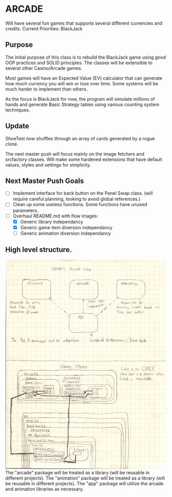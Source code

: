 # ARCADE

Will have several fun games that supports several different currencies and credits.
Current Priorities:
BlackJack

## Purpose

The initial purpose of this class is to rebuild the BlackJack game using good OOP practices and SOLID principles.
The classes will be extensible to several other Casino/Arcade games.

Most games will have an Expected Value (EV) calculator that can generate how much currency you will win or lose over time.
Some systems will be much harder to implement than others.

As the focus is BlackJack for now, the program will simulate millions of hands and generate Basic Strategy tables using various counting system techniques.

## Update

ShoeTest now shuffles through an array of cards generated by a rogue clone.

The next master push will focus mainly on the image fetchers and srcfactory classes. Will make some hardened extensions that have default values, styles and settings for simplicity.


## Next Master Push Goals

- [ ] Implement interface for back button on the Panel Swap class. (will require careful planning, looking to avoid global references.)
- [ ] Clean up some useless functions. Some functions have unused parameters.
- [ ] Overhaul README.md with flow images:
	- [x] Generic library independancy
	- [x] Generic game item diversion independancy
	- [ ] Generic animation diversion independancy

## High level structure.

![Generic Game Structure](readmesrcs/GameSetup.jpg)
The "arcade" package will be treated as a library (will be reusable in different projects).
The "animation" package will be treated as a library (will be reusable in different projects).
The "app" package will utilize the arcade and animation libraries as necessary.
